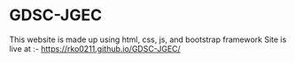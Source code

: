 # GDSC-JGEC
This website is made up using html, css, js, and bootstrap framework
Site is live at :- https://rko0211.github.io/GDSC-JGEC/
